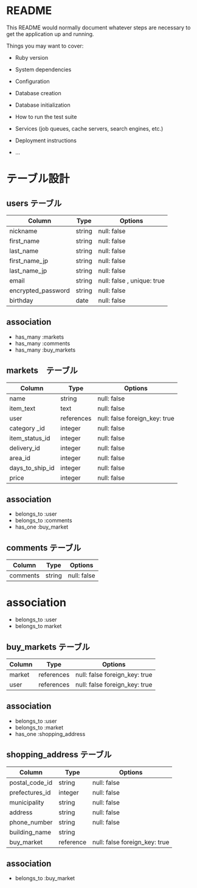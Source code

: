 # README

This README would normally document whatever steps are necessary to get the
application up and running.

Things you may want to cover:

* Ruby version

* System dependencies

* Configuration

* Database creation

* Database initialization

* How to run the test suite

* Services (job queues, cache servers, search engines, etc.)

* Deployment instructions

* ...
# テーブル設計

## users テーブル

| Column             | Type   | Options                    |
| ------------------ | ------ | -------------------------- |
| nickname           | string | null: false                |
| first_name         | string | null: false                |
| last_name          | string | null: false                |
| first_name_jp      | string | null: false                |
| last_name_jp       | string | null: false                |
| email              | string | null: false , unique: true |
| encrypted_password | string | null: false                |
| birthday           | date   | null: false                |

## association
- has_many :markets
- has_many :comments
- has_many :buy_markets

## markets　テーブル

| Column         | Type         | Options                      |
| -------------- | ------------ | ---------------------------- |
| name           | string       | null: false                  |
| item_text      | text         | null: false                  |
| user           | references   | null: false foreign_key: true|
| category _id   | integer      | null: false                  |
| item_status_id | integer      | null: false                  |
| delivery_id    | integer      | null: false                  |
| area_id        | integer      | null: false                  |
| days_to_ship_id| integer      | null: false                  |
| price          | integer      | null: false                  |
## association
- belongs_to :user
- belongs_to :comments
- has_one :buy_market

## comments テーブル

| Column          | Type   | Options     |
| --------------- | ------ | ----------- |
| comments        | string | null: false |

# association
- belongs_to :user
- belongs_to market

## buy_markets テーブル
| Column        | Type       | Options                      |
| ------------- | ---------- | ---------------------------- |
| market        | references | null: false foreign_key: true|
| user          | references | null: false foreign_key: true|
## association
- belongs_to :user
- belongs_to :market
- has_one :shopping_address

## shopping_address テーブル
| Column           | Type       | Options                      |
| ---------------- | ---------- | ---------------------------- |
| postal_code_id   |  string    | null: false                  |
| prefectures_id   |  integer   | null: false                  |
| municipality     |  string    | null: false                  |
| address          |  string    | null: false                  |
| phone_number     |  string    | null: false                  |
| building_name    |  string    |                              |
| buy_market       | reference  | null: false foreign_key: true|
## association 
- belongs_to :buy_market